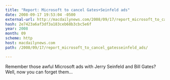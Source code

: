 ```yaml
---
title: "Report: Microsoft to cancel Gates+Seinfeld ads"
date: 2008-09-17 19:53:04 -0500
external-url: http://macdailynews.com/2008/09/17/report_microsoft_to_cancel_gatesseinfeld_ads/
hash: 2e7423a6af3df3a183ceb68b3cbc5e6f
year: 2008
month: 09
scheme: http
host: macdailynews.com
path: /2008/09/17/report_microsoft_to_cancel_gatesseinfeld_ads/

---
```


Remember those awful Microsoft ads with Jerry Seinfeld and Bill Gates? Well, now you can forget them... 






